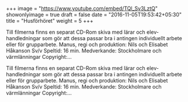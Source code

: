+++
image = "https://www.youtube.com/embed/TQl_Sv3LztQ"
showonlyimage = true
draft = false
date = "2016-11-05T19:53:42+05:30"
title = "Husförhöret"
weight = 5
+++
Till filmerna finns en separat CD-Rom skiva med lärar och elev-handledningar som gör att dessa passar bra i antingen individuellt arbete eller för grupparbete. Manus, regi och produktion: Nils och Elisabet Håkanson Sv/v Speltid: 16 min. Medverkande: Stockholmare och värmlänningar Copyright:…
<!--more-->
Till filmerna finns en separat CD-Rom skiva med lärar och elev-handledningar som gör att dessa passar bra i antingen individuellt arbete eller för grupparbete. Manus, regi och produktion: Nils och Elisabet Håkanson Sv/v Speltid: 16 min. Medverkande: Stockholmare och värmlänningar Copyright:…
